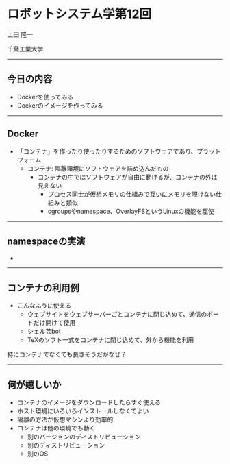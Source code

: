 # ロボットシステム学第12回

上田 隆一

千葉工業大学

---

## 今日の内容

* Dockerを使ってみる
* Dockerのイメージを作ってみる


---

## Docker

* 「コンテナ」を作ったり使ったりするためのソフトウェアであり、プラットフォーム
  * コンテナ: 隔離環境にソフトウェアを詰め込んだもの
    * コンテナの中ではソフトウェアが自由に動けるが、コンテナの外は見えない
      * プロセス同士が仮想メモリの仕組みで互いにメモリを覗けない仕組みと類似
      * cgroupsやnamespace、OverlayFSというLinuxの機能を駆使


---

## namespaceの実演

* 


---

## コンテナの利用例

* こんなふうに使える
  * ウェブサイトをウェブサーバーごとコンテナに閉じ込めて、通信のポートだけ開けて使用
  * シェル芸bot
  * TeXのソフト一式をコンテナに閉じ込めて、外から機能を利用
  
特にコンテナでなくても良さそうだがなぜ？

---

## 何が嬉しいか

* コンテナのイメージをダウンロードしたらすぐ使える
* ホスト環境にいろいろインストールしなくてよい
* 隔離の方法が仮想マシンより効率的
* コンテナは他の環境でも動く
  * 別のバージョンのディストリビューション
  * 別のディストリビューション
  * 別のOS
  
